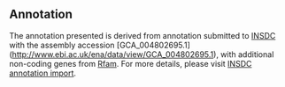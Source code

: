 
Annotation
----------

The annotation presented is derived from annotation submitted to
[INSDC](http://www.insdc.org) with the assembly accession [GCA\_004802695.1]
(http://www.ebi.ac.uk/ena/data/view/GCA_004802695.1),
with additional non-coding genes from
[Rfam](http://rfam.xfam.org/). For more details, please visit [INSDC
annotation import](http://ensemblgenomes.org/info/data/insdc_annotation).
